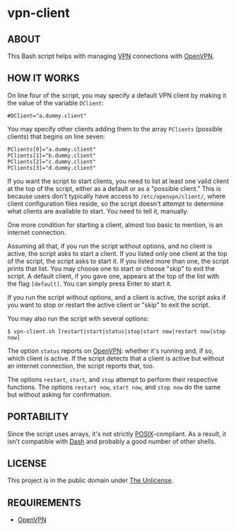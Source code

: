# vpn-client

## ABOUT

This Bash script helps with managing
[VPN](https://en.wikipedia.org/wiki/Virtual_private_network)
connections with [OpenVPN](https://openvpn.net/).

## HOW IT WORKS

On line four of the script, you may specify a default VPN client by
making it the value of the variable `DClient`:

```
#DClient="a.dummy.client"
```

You may specify other clients adding them to the array `PClients`
(possible clients) that begins on line seven:

```
PClients[0]="a.dummy.client"
PClients[1]="b.dummy.client"
PClients[2]="c.dummy.client"
PClients[3]="d.dummy.client"
```

If you want the script to start clients, you need to list at least one
valid client at the top of the script, either as a default or as a
"possible client." This is because users don't typically have access
to `/etc/openvpn/client/`, where client configuration files reside, so
the script doesn't attempt to determine what clients are available to
start. You need to tell it, manually.

One more condition for starting a client, almost too basic to mention,
is an internet connection.

Assuming all that, if you run the script without options, and no
client is active, the script asks to start a client. If you listed
only one client at the top of the script, the script asks to start it.
If you listed more than one, the script prints that list. You may
choose one to start or choose "skip" to exit the script. A default
client, if you gave one, appears at the top of the list with the flag
`[default]`. You can simply press Enter to start it.

If you run the script without options, and a client is active, the
script asks if you want to stop or restart the active client or "skip"
to exit the script.

You may also run the script with several options:

```
$ vpn-client.sh [restart|start|status|stop|start now|restart now|stop now]
```

The option `status` reports on [OpenVPN](https://openvpn.net/):
whether it's running and, if so, which client is active. If the script
detects that a client is active but without an internet connection,
the script reports that, too.

The options `restart`, `start`, and `stop` attempt to perform their
respective functions. The options `restart now`, `start now`, and
`stop now` do the same but without asking for confirmation.

## PORTABILITY

Since the script uses arrays, it's not strictly
[POSIX](https://en.wikipedia.org/wiki/POSIX)-compliant. As a result,
it isn't compatible with
[Dash](http://gondor.apana.org.au/~herbert/dash/) and probably a good
number of other shells.

## LICENSE

This project is in the public domain under [The
Unlicense](https://choosealicense.com/licenses/unlicense/).

## REQUIREMENTS

* [OpenVPN](https://openvpn.net/)

